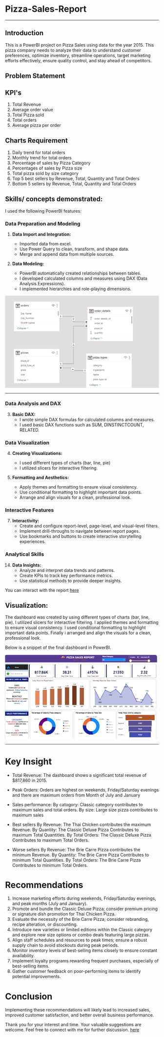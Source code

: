 # Pizza-Sales-Report

 
***

## Introduction
This is a PowerBI project on Pizza Sales using data for the year 2015.
This pizza company needs to analyze their data to understand customer preferences, optimize inventory, streamline operations, target marketing efforts effectively, ensure quality control, and stay ahead of competitors.


## Problem Statement

## KPI's
1. Total Revenue
2. Average order value
3. Total Pizza sold
4. Total orders
5. Average pizza per order

## Charts Requirement
1. Daily trend for total orders
2. Monthly trend for total orders
3. Percentage of sales by Pizza Category
4. Percentages of sales by Pizza size
5. Total pizza sold by size category
6. Top 5 best sellers by Revenue, Total, Quantity and Total Orders
7. Bottom 5 sellers by Revenue, Total, Quantity and Total Orders
   

## Skills/ concepts demonstrated:
I used the following PowerBI features:

### Data Preparation and Modeling
1. **Data Import and Integration:**
   - Imported data from excel.
   - Use Power Query to clean, transform, and shape data.
   - Merge and append data from multiple sources.

2. **Data Modeling:**
   - PowerBI automatically created relationships between tables.
   - I developed calculated columns and measures using DAX (Data Analysis Expressions).
   - I implemented hierarchies and role-playing dimensions.

![](Model.png)
***

### Data Analysis and DAX
3. **Basic DAX:**
   - I wrote simple DAX formulas for calculated columns and measures.
   - I used basic DAX functions such as SUM, DINSTINCTCOUNT, RELATED.

### Data Visualization
4. **Creating Visualizations:**
   - I used different types of charts (bar, line, pie)
   - I utilized slicers for interactive filtering.

6. **Formatting and Aesthetics:**
   - Apply themes and formatting to ensure visual consistency.
   - Use conditional formatting to highlight important data points.
   - Arrange and align visuals for a clean, professional look.

### Interactive Features
7. **Interactivity:**
   - Create and configure report-level, page-level, and visual-level filters.
   - Implement drill-throughs to navigate between report pages.
   - Use bookmarks and buttons to create interactive storytelling experiences.


### Analytical Skills
14. **Data Insights:**
    - Analyze and interpret data trends and patterns.
    - Create KPIs to track key performance metrics.
    - Use statistical methods to provide deeper insights.

You can interact with the report [here](https://drive.google.com/file/d/1PyxHfCKgal2GOKPRUq3GkpdyWyK0P3in/view?usp=sharing)


## Visualization: 
The dashboard was created by using different types of charts (bar, line, pie). I utilized slicers for interactive filtering. I applied themes and formatting to ensure visual consistency. I used conditional formatting to highlight important data points. Finally i arranged and align the visuals for a clean, professional look.

Below is a snippet of the final dashboard in PowerBI.

![](Home_view.png)
***

# Key Insight
- Total Revenue: The dashboard shows a significant total revenue of $817,860 in 2015.

- Peak Orders: Orders are highest on weekends, Friday/Saturday evenings and there are maximum orders from Month of July and January

- Sales performance:
   By catogory: Classic category contributes to maximum sales and total orders.
   By size: Large size pizza contributes to maximum sales
- Best sellers
   By Revenue: The Thai Chicken contributes the maximum Revenue.
   By Quantity: The Classic Deluxe Pizza Contributes to maximum Total Quantities.
   By Total Orders: The Classic Deluxe Pizza Contributes to maximum Total Orders.
- Worse sellers
   By Revenue: The Brie Carre Pizza contributes the minimum Revenue.
   By Quantity: The Brie Carre Pizza Contributes to minimum Total Quantities.
   By Total Orders: The Brie Carre Pizza Contributes to minimum Total Orders.

  
# Recommendations
1. Increase marketing efforts during weekends, Friday/Saturday evenings, and peak months (July and January).
2. Promote and bundle the Classic Deluxe Pizza; consider premium pricing or signature dish promotion for Thai Chicken Pizza.
3. Evaluate the necessity of the Brie Carre Pizza; consider rebranding, recipe alteration, or discounting.
4. Introduce new varieties or limited editions within the Classic category and explore new size options or combo deals featuring large pizzas.
5. Align staff schedules and resources to peak times; ensure a robust supply chain to avoid stockouts during peak periods.
6. Monitor inventory levels of best-selling items closely to ensure constant availability.
7. Implement loyalty programs rewarding frequent purchases, especially of best-selling items.
8. Gather customer feedback on poor-performing items to identify potential improvements.

# Conclusion
Implementing these recommendations will likely lead to increased sales, improved customer satisfaction, and better overall business performance.


Thank you for your interest and time. Your valuable suggestions are welcome. Feel free to connect with me for further discussion.
[here](www.linkedin.com/in/cecilia-ojile-a180541a4)
